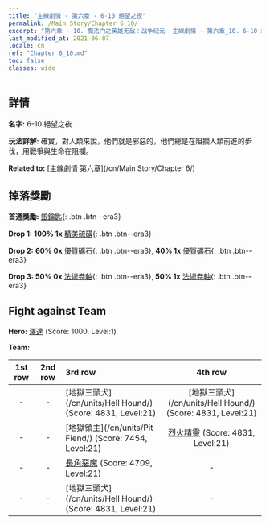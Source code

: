```yaml
---
title: "主線劇情 - 第六章 - 6-10 絕望之夜"
permalink: /Main Story/Chapter 6_10/
excerpt: "第六章 - 10. 魔法门之英雄无敌：战争纪元  主線劇情 - 第六章_10. 6-10 絕望之夜"
last_modified_at: 2021-06-07
locale: cn
ref: "Chapter 6_10.md"
toc: false
classes: wide
---
```


## 詳情

 **名字:** 6-10 絕望之夜

 **玩法詳解:** 確實，對人類來說，他們就是邪惡的，他們總是在阻攔人類前進的步伐，用戰爭與生命在阻攔。

 **Related to:** [主線劇情 第六章](/cn/Main Story/Chapter 6/)

## 掉落獎勵

 **首通獎勵:** [銀鑰匙](/cn/Items/con_693/){: .btn .btn--era3}

 **Drop 1:** **100% 1x** [精美硫磺](/cn/Items/mat_22/){: .btn .btn--era3}

 **Drop 2:** **60% 0x** [優質礦石](/cn/Items/mat_12/){: .btn .btn--era3}, **40% 1x** [優質礦石](/cn/Items/mat_12/){: .btn .btn--era3}

 **Drop 3:** **50% 0x** [法術卷軸](/cn/Items/con_694/){: .btn .btn--era3}, **50% 1x** [法術卷軸](/cn/Items/con_694/){: .btn .btn--era3}


## Fight against Team
 **Hero:** [澤達](/cn/heroes/Zydar/) (Score: 1000, Level:1)

 **Team:**


  | 1st row | 2nd row | 3rd row | 4th row |
  |:----:|:----:|:----|:----:|
  | - | - | [地獄三頭犬](/cn/units/Hell Hound/) (Score: 4831, Level:21)  | [地獄三頭犬](/cn/units/Hell Hound/) (Score: 4831, Level:21)  |
  | - | - | [地獄領主](/cn/units/Pit Fiend/) (Score: 7454, Level:21)  | [烈火精靈](/cn/units/Efreeti/) (Score: 4831, Level:21)  |
  | - | - | [長角惡魔](/cn/units/Demon/) (Score: 4709, Level:21)  | - |
  | - | - | [地獄三頭犬](/cn/units/Hell Hound/) (Score: 4831, Level:21)  | - |


